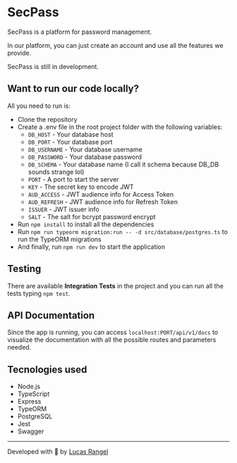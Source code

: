 # SecPass

SecPass is a platform for password management.

In our platform, you can just create an account and use all the features we provide.

SecPass is still in development.

## Want to run our code locally?

All you need to run is:

- Clone the repository
- Create a .env file in the root project folder with the following variables:
  - `DB_HOST` - Your database host
  - `DB_PORT` - Your database port
  - `DB_USERNAME` - Your database username
  - `DB_PASSWORD` - Your database password
  - `DB_SCHEMA` - Your database name (I call it schema because DB_DB sounds strange lol)
  - `PORT` - A port to start the server
  - `KEY` - The secret key to encode JWT
  - `AUD_ACCESS` - JWT audience info for Access Token
  - `AUD_REFRESH` - JWT audience info for Refresh Token
  - `ISSUER` - JWT issuer info
  - `SALT` - The salt for bcrypt password encrypt
- Run `npm install` to install all the dependencies
- Run `npm run typeorm migration:run -- -d src/database/postgres.ts` to run the TypeORM migrations
- And finally, run `npm run dev` to start the application

## Testing

There are available **Integration Tests** in the project and you can run all the tests typing `npm test`.

## API Documentation

Since the app is running, you can access `localhost:PORT/api/v1/docs` to visualize the documentation with all the possible routes and parameters needed.

## Tecnologies used

- Node.js
- TypeScript
- Express
- TypeORM
- PostgreSQL
- Jest
- Swagger

---

Developed with 💙 by [Lucas Rangel](https://www.linkedin.com/in/lucasrngl/)
